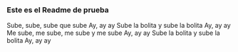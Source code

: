 ### Este es el Readme de prueba

Sube, sube, sube que sube
Ay, ay ay
Sube la bolita y sube la bolita
Ay, ay ay
Me sube, me sube, me sube y me sube
Ay, ay ay
Sube la bolita y sube la bolita
Ay, ay ay
